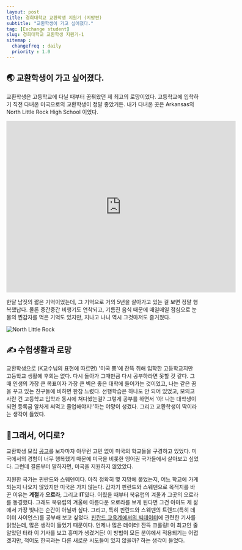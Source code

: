 ```yaml
---
layout: post
title: 경희대학교 교환학생 지원기 (지망편)
subtitle: "교환학생이 가고 싶어졌다."
tag: [Exchange student]
slug: 경희대학교 교환학생 지원기-1
sitemap :
  changefreq : daily
  priority : 1.0
---
```

## 🌏 교환학생이 가고 싶어졌다.

교환학생은 고등학교에 다닐 때부터 꿈꿔왔던 제 최고의 로망이었다. 고등학교에 입학하기 직전 다녀온 미국으로의 교환학생이 정말 좋았거든. 내가 다녀온 곳은 Arkansas의 North Little Rock High School 이었다.

<iframe src="https://www.google.com/maps/embed?pb=!1m14!1m8!1m3!1d13108.749364789457!2d-92.2680571!3d34.7760588!3m2!1i1024!2i768!4f13.1!3m3!1m2!1s0x0%3A0x71a2086c95c9e0d3!2sNorth+Little+Rock+High+School!5e0!3m2!1sko!2skr!4v1551529436072" width="600" height="450" frameborder="0" style="border:0" allowfullscreen></iframe>

한달 남짓의 짧은 기억이었는데, 그 기억으로 거의 5년을 살아가고 있는 걸 보면 정말 행복했납다.  물론 중간중간 비행기도 연착되고, 기름진 음식 때문에 매일매일 점심으로 눈물의 찐감자를 먹은 기억도 있지만, 지나고 나니 역시 그것마저도 즐거웠다.

![North Little Rock](./assets/img/north-little-rock.jpg)



## ✍️ 수험생활과 로망

교환학생으로 (K교수님의 표현에 따르면) '미국 뽕'에 잔뜩 취해 입학한 고등학교지만 고등학교 생활에 후회는 없다. 다시 돌아가 그때만큼 다시 공부하라면 못할 것 같다. 그 때 인생의 가장 큰 목표이자 가장 큰 벽은 좋은 대학에 들어가는 것이었고, 나는 같은 꿈을 꾸고 있는 친구들에 비하면 한참 느렸다. 선행학습은 하나도 안 되어 있었고, 모의고사란 건 고등학교 입학과 동시에 쳐다봤는걸? 그렇게 공부를 하면서 '아! 나는 대학생이 되면 등록금 알차게 써먹고 졸업해야지!'하는 야망이 생겼다. 그리고 교환학생이 딱이라는 생각이 들었다.



## 🤔그래서, 어디로?

교환학생 모집 [공고](http://oiak.khu.ac.kr/community/notice_view.php?idx=6548&b_code=9&page=&s1=&s2=&b_ex1=)를 보자마자 아무런 고민 없이 미국의 학교들을 구경하고 있었다. 미국에서의 경험이 너무 행복했기 때문에 미국을 비롯한 영어권 국가들에서 살아보고 싶었다. 그런데 결론부터 말하자면, 미국을 지원하지 않았았다.

지원한 국가는 핀란드와 스웨덴이다. 아직 정확히 몇 지망에 붙었는지, 어느 학교에 가게 되는지 나오지 않았지만 미국은 가지 않는다. 갑자기 핀란드와 스웨덴으로 목적지를 바꾼 이유는 **계절**과 **오로라**, 그리고 **IT**였다. 어렸을 때부터 북유럽의 겨울과 그곳의 오로라를 동경했다. 그래도 북유럽의 겨울에 아름다운 오로라를 보게 된다면 그건 아마도 제 삶에서 가장 빛나는 순간이 아닐까 싶다. 그리고, 특히 핀란드와 스웨덴의 트렌드(특히 데이터 사이언스)를 공부해 보고 싶었다. [핀란드 교육계에서의 빅데이터](http://edpolicy.kedi.re.kr/frt/boardView.do?strCurMenuId=54&pageIndex=1&pageCondition=10&nTbBoardArticleSeq=814262)에 관련한 기사를 읽었는데, 많은 생각이 들었기 때문이다. 언제나 많은 데이터! 잔뜩 크롤링! 이 최고인 줄 알았던 터라 이 기사를 보고 흥미가 생겼거든! 이 방법이 모든 분야에서 적용되기는 어렵겠지만, 적어도 한국과는 다른 새로운 시도들이 있지 않을까? 하는 생각이 들었다.